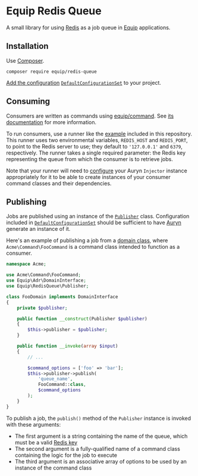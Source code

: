 # Equip Redis Queue

A small library for using [Redis](http://redis.io) as a job queue in [Equip](http://equipframework.readthedocs.org) applications.

## Installation

Use [Composer](https://getcomposer.org/).

```
composer require equip/redis-queue
```

[Add the configuration](http://equipframework.readthedocs.org/en/latest/#configuration) [`DefaultConfigurationSet`](https://github.com/equip/redis-queue/blob/master/src/Configuration/DefaultConfigurationSet.php) to your project.

## Consuming

Consumers are written as commands using [equip/command](https://github.com/equip/command). See [its documentation](http://equipframework.readthedocs.org/en/latest/commands/) for more information.

To run consumers, use a runner like the [example](https://github.com/equip/redis-queue/blob/master/bin/redis-consumer) included in this repository. This runner uses two environmental variables, `REDIS_HOST` and `REDIS_PORT`, to point to the Redis server to use; they default to `'127.0.0.1'` and `6379`, respectively. The runner takes a single required parameter: the Redis key representing the queue from which the consumer is to retrieve jobs.

Note that your runner will need to [configure](http://equipframework.readthedocs.org/en/latest/#configuration) your Auryn `Injector` instance appropriately for it to be able to create instances of your consumer command classes and their dependencies.

## Publishing

Jobs are published using an instance of the [`Publisher`](https://github.com/equip/redis-queue/blob/master/src/Publisher.php) class. Configuration included in [`DefaultConfigurationSet`](https://github.com/equip/redis-queue/blob/master/src/Configuration/DefaultConfigurationSet.php) should be sufficient to have [Auryn](http://equipframework.readthedocs.org/en/latest/#dependencies) generate an instance of it.

Here's an example of publishing a job from a [domain class](http://equipframework.readthedocs.org/en/latest/#domains), where `Acme\Command\FooCommand` is a command class intended to function as a consumer.

```php
namespace Acme;

use Acme\Command\FooCommand;
use Equip\Adr\DomainInterface;
use Equip\RedisQueue\Publisher;

class FooDomain implements DomainInterface
{
	private $publisher;

    public function __construct(Publisher $publisher)
    {
        $this->publisher = $publisher;
    }

    public function __invoke(array $input)
    {
        // ...

        $command_options = ['foo' => 'bar'];
        $this->publisher->publish(
            'queue_name',
            FooCommand::class,
            $command_options
        );
    }
}
```

To publish a job, the `publish()` method of the `Publisher` instance is invoked with these arguments:

* The first argument is a string containing the name of the queue, which must be a valid [Redis key](http://redis.io/topics/data-types-intro#redis-keys)
* The second argument is a fully-qualified name of a command class containing the logic for the job to execute
* The third argument is an associative array of options to be used by an instance of the command class
